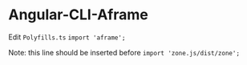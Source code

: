 # Angular-CLI-Aframe

Edit ```Polyfills.ts``` 
```import 'aframe';```

Note: this line should be inserted before ```import 'zone.js/dist/zone';```


